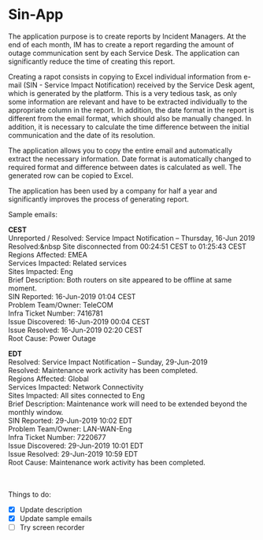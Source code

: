 # Sin-App

The application purpose is to create reports by Incident Managers. At the end of each month, IM has to create a report regarding the amount of outage communication sent by each Service Desk. The application can significantly reduce the time of creating this report.

Creating a rapot consists in copying to Excel individual information from e-mail (SIN - Service Impact Notification) received by the Service Desk agent, which is generated by the platform. This is a very tedious task, as only some information are relevant and have to be extracted individually to the appropriate column in the report. In addition, the date format in the report is different from the email format, which should also be manually changed. In addition, it is necessary to calculate the time difference between the initial communication and  the date of its resolution.

The application allows you to copy the entire email and automatically extract the necessary information. Date format is automatically changed to required format and difference between dates is calculated as well. The generated row can be copied to Excel.

The application has been used by a company for half a year and significantly improves the process of generating report.

Sample emails:

**CEST**<br/>
Unreported / Resolved: Service Impact Notification – Thursday, 16-Jun 2019<br/>
Resolved:&nbsp Site disconnected from 00:24:51 CEST to 01:25:43 CEST<br/>
Regions Affected:  EMEA<br/>
Services Impacted:  Related services<br/>
Sites Impacted:  Eng<br/>
Brief Description:  Both routers on site appeared to be offline at same moment.<br/>
SIN Reported:  16-Jun-2019 01:04 CEST<br/>
Problem Team/Owner:  TeleCOM<br/>
Infra Ticket Number:  7416781 <br/>
Issue Discovered:  16-Jun-2019 00:04 CEST <br/>
Issue Resolved:  16-Jun-2019 02:20 CEST <br/>
Root Cause:  Power Outage<br/>

**EDT**<br/>
Resolved: Service Impact Notification – Sunday, 29-Jun-2019<br/>
Resolved: Maintenance work activity has been completed.<br/>
Regions Affected:  Global<br/>
Services Impacted:  Network Connectivity<br/>
Sites Impacted:  All sites connected to Eng<br/>
Brief Description:  Maintenance work will need to be extended beyond the monthly window.<br/>
SIN Reported:  29-Jun-2019 10:02 EDT<br/>
Problem Team/Owner:  LAN-WAN-Eng<br/>
Infra Ticket Number:  7220677 <br/>
Issue Discovered:  29-Jun-2019 10:01 EDT <br/>
Issue Resolved:  29-Jun-2019 10:59 EDT <br/>
Root Cause:  Maintenance work activity has been completed.<br/>

<br/><br/>
Things to do:

- [x] Update description
- [x] Update sample emails
- [ ] Try screen recorder
